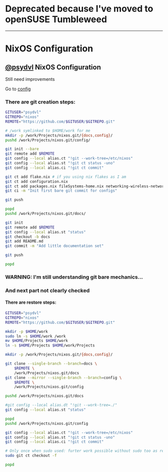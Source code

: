 # Deprecated because I've moved to openSUSE Tumbleweed
---
# NixOS Configuration

## [@psydvl](https://github.com/psydvl) NixOS Configuration

Still need improvements

Go to [config](https://github.com/psydvl/nixos/tree/config)

### There are git creation steps:
```bash
GITUSER="psydvl"
GITREPO="nixos"
REMOTE="https://github.com/$GITUSER/$GITREPO.git"

# /work symlinked to $HOME/work for me
mkdir -p /work/Projects/nixos.git/{docs,config}/
pushd /work/Projects/nixos.git/config/

git init --bare
git remote add $REMOTE
git config --local alias.ct "!git --work-tree=/etc/nixos"
git config --local alias.st "!git ct status -uno"
git config --local alias.ci "!git ct commit"

git ct add flake.nix # if you using nix flakes as I am
git ct add configuration.nix
git ct add packages.nix fileSystems-home.nix networking-wireless-networks.nix
git ci -m "Init first bare git commit for configs"

git push

popd
pushd /work/Projects/nixos.git/docs/

git init
git remote add $REMOTE
git config --local alias.st "status"
git checkout -b docs
git add README.md
git commit -m "Add little documentation set"

git push

popd
```


### WARNING: I'm still understanding git bare mechanics...
### And next part not clearly checked
#### There are restore steps:
```bash
GITUSER="psydvl"
GITREPO="nixos"
REMOTE="https://github.com/$GITUSER/$GITREPO.git"

mkdir -p $HOME/work
sudo ln -s $HOME/work /work
mv $HOME/Projects $HOME/work
ln -s $HOME/Projects $HOME/work/Projects

mkdir -p /work/Projects/nixos.git/{docs,config}/

git clone --single-branch --branch=docs \
	$REMOTE \
	/work/Projects/nixos.git/docs
git clone --mirror --single-branch --branch=config \
	$REMOTE \
	/work/Projects/nixos.git/config

pushd /work/Projects/nixos.git/docs

#git config --local alias.dt "!git --work-tree=./"
git config --local alias.st "status"

popd
pushd /work/Projects/nixos.git/config

git config --local alias.ct "!git --work-tree=/etc/nixos"
git config --local alias.st "!git ct status -uno"
git config --local alias.ci "!git ct commit"

# Only once when sudo used: furter work possible without sudo too as readonly mode enough to it
sudo git ct checkout -f

popd
```
